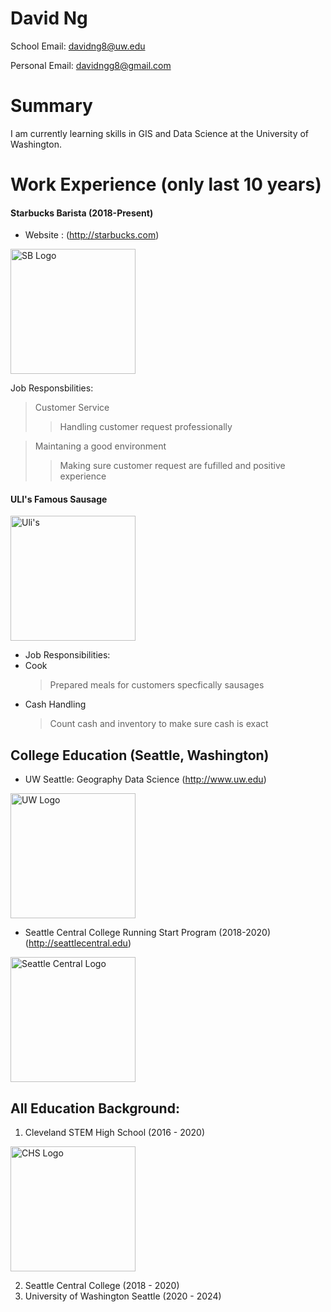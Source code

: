 # David Ng

School Email: davidng8@uw.edu

Personal Email: davidngg8@gmail.com


# Summary

I am currently learning skills in GIS and Data Science at the University of Washington. 

# Work Experience (only last 10 years)

#### Starbucks Barista (2018-Present)

* Website : (http://starbucks.com)

 <img src="https://i.imgur.com/cwoE9D7.jpg" alt="SB Logo" width="200"/>

Job Responsbilities:
> Customer Service
>>Handling customer request professionally

>Maintaning a good environment
>>Making sure customer request are fufilled and positive experience

#### ULI's Famous Sausage

<img src="https://ulisfamoussausage.com/wp-content/themes/Ulis-Famous-Wordpress-Theme/assets/UFSLogo.png" alt="Uli's" width ="200">

* Job Responsibilities:
* Cook
    > Prepared meals for customers specfically sausages
* Cash Handling
    > Count cash and inventory to make sure cash is exact


## College Education (Seattle, Washington)

* UW Seattle: Geography Data Science (http://www.uw.edu)

<img src="https://xpresso.gs.washington.edu/images/uw.png" alt="UW Logo" width= "200">

* Seattle Central College Running Start Program (2018-2020) (http://seattlecentral.edu)

<img src="https://crown.edu.mm/wp-content/uploads/2021/08/SeattleCentral.png.png" alt="Seattle Central Logo" width = "200">

## All Education Background:
1. Cleveland STEM High School (2016 - 2020)

<img src="https://clevelandhs.seattleschools.org/wp-content/uploads/sites/20/2021/07/2017_ClevelandSeal_small.jpg" alt="CHS Logo" width = "200">

2. Seattle Central College (2018 - 2020)
3. University of Washington Seattle (2020 - 2024)




